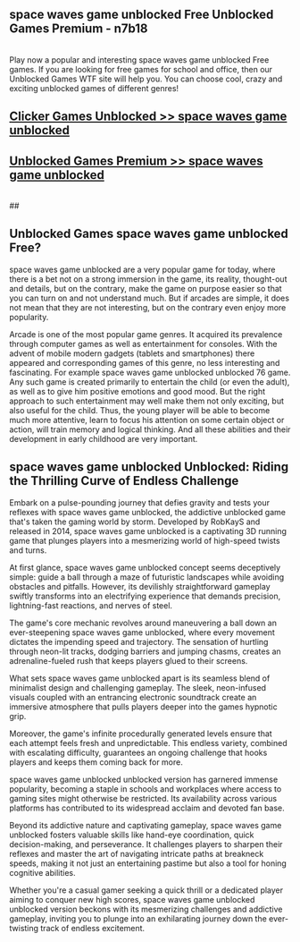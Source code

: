 ## space waves game unblocked Free Unblocked Games Premium - n7b18 <br>
<br>
Play now a popular and interesting space waves game unblocked Free games. If you are looking for free games for school and office, then our Unblocked Games WTF site will help you. You can choose cool, crazy and exciting unblocked games of different genres!


##  [Clicker Games Unblocked >> space waves game unblocked](http://freeplayer.one?title=space_waves_game_unblocked&ref=05)

##  [Unblocked Games Premium >> space waves game unblocked](http://freeplayer.one?title=space_waves_game_unblocked&ref=05)
  <br>
  ##



## Unblocked Games space waves game unblocked Free?

space waves game unblocked are a very popular game for today, where there is a bet not on a strong immersion in the game, its reality, thought-out and details, but on the contrary, make the game on purpose easier so that you can turn on and not understand much. But if arcades are simple, it does not mean that they are not interesting, but on the contrary even enjoy more popularity.

Arcade is one of the most popular game genres. It acquired its prevalence through computer games as well as entertainment for consoles. With the advent of mobile modern gadgets (tablets and smartphones) there appeared and corresponding games of this genre, no less interesting and fascinating. For example space waves game unblocked unblocked 76 game. Any such game is created primarily to entertain the child (or even the adult), as well as to give him positive emotions and good mood. But the right approach to such entertainment may well make them not only exciting, but also useful for the child. Thus, the young player will be able to become much more attentive, learn to focus his attention on some certain object or action, will train memory and logical thinking. And all these abilities and their development in early childhood are very important.

##  space waves game unblocked Unblocked: Riding the Thrilling Curve of Endless Challenge

Embark on a pulse-pounding journey that defies gravity and tests your reflexes with space waves game unblocked, the addictive unblocked game that's taken the gaming world by storm. Developed by RobKayS and released in 2014, space waves game unblocked is a captivating 3D running game that plunges players into a mesmerizing world of high-speed twists and turns.

At first glance, space waves game unblocked concept seems deceptively simple: guide a ball through a maze of futuristic landscapes while avoiding obstacles and pitfalls. However, its devilishly straightforward gameplay swiftly transforms into an electrifying experience that demands precision, lightning-fast reactions, and nerves of steel.

The game's core mechanic revolves around maneuvering a ball down an ever-steepening space waves game unblocked, where every movement dictates the impending speed and trajectory. The sensation of hurtling through neon-lit tracks, dodging barriers and jumping chasms, creates an adrenaline-fueled rush that keeps players glued to their screens.

What sets space waves game unblocked apart is its seamless blend of minimalist design and challenging gameplay. The sleek, neon-infused visuals coupled with an entrancing electronic soundtrack create an immersive atmosphere that pulls players deeper into the games hypnotic grip.

Moreover, the game's infinite procedurally generated levels ensure that each attempt feels fresh and unpredictable. This endless variety, combined with escalating difficulty, guarantees an ongoing challenge that hooks players and keeps them coming back for more.

space waves game unblocked unblocked version has garnered immense popularity, becoming a staple in schools and workplaces where access to gaming sites might otherwise be restricted. Its availability across various platforms has contributed to its widespread acclaim and devoted fan base.

Beyond its addictive nature and captivating gameplay, space waves game unblocked fosters valuable skills like hand-eye coordination, quick decision-making, and perseverance. It challenges players to sharpen their reflexes and master the art of navigating intricate paths at breakneck speeds, making it not just an entertaining pastime but also a tool for honing cognitive abilities.

Whether you're a casual gamer seeking a quick thrill or a dedicated player aiming to conquer new high scores, space waves game unblocked unblocked version beckons with its mesmerizing challenges and addictive gameplay, inviting you to plunge into an exhilarating journey down the ever-twisting track of endless excitement.